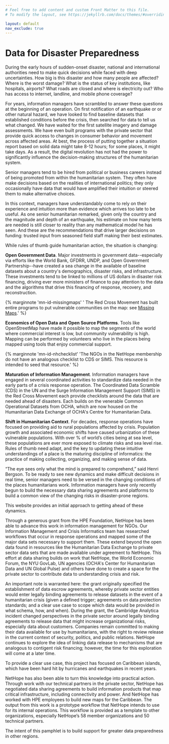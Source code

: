 ```yaml
---
# Feel free to add content and custom Front Matter to this file.
# To modify the layout, see https://jekyllrb.com/docs/themes/#overriding-theme-defaults

layout: default
nav_exclude: true
---
```


# Data for Disaster Preparedness

During the early hours of sudden-onset disaster, national and international authorities need to make quick decisions while faced with deep uncertainties. How big is this disaster and how many people are affected? Where is the worst damage? What is the status of key institutions, like hospitals, airports? What roads are closed and where is electricity out? Who has access to internet, landline, and mobile phone coverage?  

For years, information managers have scrambled to answer these questions at the beginning of an operation. On first notification of an earthquake or or other natural hazard, we have looked to find baseline datasets that established conditions before the crisis, then searched for data to tell us what changed. We have waited for the first satellite imagery and damage assessments. We have even built programs with the private sector that provide quick access to changes in consumer behavior and movement across affected areas. At best, the process of putting together a situation report based on solid data might take 8-12 hours; for some places, it might take  days. As a result, the digital revolution has not had the power to significantly influence the decision-making structures of the humanitarian system.

Senior managers tend to be hired from political or business careers instead of being promoted from within the humanitarian system. They often have make decisions based on the realities of international politics; they only occasionally have data that would have amplified their intuition or steered them to make alternative choices.

In this context, managers have understandably come to rely on their experience and intuition more than evidence which arrives too late to be useful. As one senior humanitarian remarked, given only the country and the magnitude and depth of an earthquake, his estimate on how many tents are needed is still closer to reality than any mathematical model he has seen. And these are the recommendations that drive larger decisions on funding: trusted input from seasoned field staff making their best estimates.

While rules of thumb guide humanitarian action, the situation is changing:

**Open Government Data**. Major investments in government data--especially via efforts like the World Bank, GFDRR, UNDP, and Open Government Partnership--have created a sea change in the available of baseline datasets about a country's demographics, disaster risks, and infrastructure. These investments tend to be linked to millions of US dollars in disaster risk financing, driving ever more ministers of finance to pay attention to the data and the algorithms that drive this financing of response, recovery, and reconstruction.

{% marginnote 'mn-id-missingmaps' ' The Red Cross Movement has built entire programs to put vulnerable communities on the map: see <a href="http://missingmaps.org">Missing Maps</a>.' %}

**Economics of Open Data and Open Source Platforms**. Tools like OpenStreetMap have made it possible to map the segments of the world where commercial interest is low, but community vulnerability is high. Mapping can be performed by volunteers who live in the places being mapped using tools that enjoy commercial support.

{% marginnote 'mn-id-nhchecklist' 'The NGOs in the NetHope membership do not have an analogous checklist to CDS or SIMS. This resource is intended to seed that resource.' %}

**Maturation of Information Management**. Information managers have engaged in several coordinated activities to standardize data needed in the early parts of a crisis response operation. The Coordinated Data Scramble (CDS) in the UN and the Surge Information Management Support (SIMS) in the Red Cross Movement each provide checklists around the data that are needed ahead of disasters. Each builds on the venerable Common Operational Datasets from OCHA, which are now housed on the Humanitarian Data Exchange of OCHA's Centre for Humanitarian Data.



**Shift in Humanitarian Context**. For decades, response operations have focused on providing aid to rural populations affected by crisis. Population growth and associated economic shifts have caused urbanization of these vulnerable populations. With over % of world’s cities being at sea level, these populations are ever more exposed to climate risks and sea level rise. Rules of thumb need adapt, and the key to updating these intuitive understandings of a place is the maturing discipline of informatics: the practice of making collecting, organizing, and making sense of data.

“The eye sees only what the mind is prepared to comprehend,” said Henri Bergson. To be ready to see new dynamics and make difficult decisions in real time, senior managers need to be versed in the changing conditions of the places humanitarians work. Information managers have only recently begun to build the necessary data sharing agreements and platforms to build a common view of the changing risks in disaster-prone regions.

This website provides an initial approach to getting ahead of these dynamics.

Through a generous grant from the HPE Foundation, NetHope has been able to advance this work in information management for NGOs. Our Information Management and Crisis Informatics team has researched workflows that occur in response operations and mapped some of the major data sets necessary to support them. These extend beyond the open data found in resources like the Humanitarian Data Exchange to private sector data sets that are made available under agreement to NetHope. This effort at data sharing builds on work that NetHope, the World Economic Forum, the NYU GovLab, UN agencies (OCHA's Center for Humanitarian Data and UN Global Pulse) and others have done to create a space for the private sector to contribute data to understanding crisis and risk.

An important note is warranted here: the grant originally specified the establishment of data escrow agreements, whereby private sector entities would enter legally binding agreements to release datasets in the event of a humanitarian crisis (given a defined trigger; agreements on data protection standards; and a clear use case to scope which data would be provided in what schema, how, and when). During the grant, the Cambridge Analytica incident changed perspectives in the private sector around legally binding agreements to release data that might increase organizational risks, especially data about customers. Companies remain committed to making their data available for use by humanitarians, with the right to review release in the current context of security, politics, and public relations. NetHope continues to explore the idea of linking data release to mechanisms that are analogous to contigent risk financing; however, the time for this exploration will come at a later time.

To provide a clear use case, this project has focused on Caribbean islands, which have been hard hit by hurricanes and earthquakes in recent years.

NetHope has also been able to turn this knowledge into practical action. Through work with our technical partners in the private sector, NetHope has negotiated data sharing agreements to build information products that map critical infrastructure, including connectivity and power. And NetHope has worked with HPE employees to build new maps for the Caribbean. The output from this work is a prototype workflow that NetHope intends to use for its internal operations. This workflow is provided as a template to other organizations, especially NetHope’s 58 member organizations and 50 technical partners.

The intent of this pamphlet is to build support for greater data preparedness in other regions.
